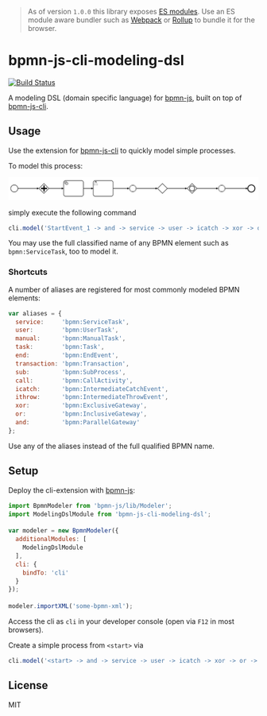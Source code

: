 > As of version `1.0.0` this library exposes [ES modules](http://exploringjs.com/es6/ch_modules.html#sec_basics-of-es6-modules). Use an ES module aware bundler such as [Webpack](https://webpack.js.org) or [Rollup](https://rollupjs.org) to bundle it for the browser.


# bpmn-js-cli-modeling-dsl

[![Build Status](https://travis-ci.org/nikku/bpmn-js-cli-modeling-dsl.svg?branch=master)](https://travis-ci.org/nikku/bpmn-js-cli-modeling-dsl)

A modeling DSL (domain specific language) for [bpmn-js](https://github.com/bpmn-io/bpmn-js), built on top of [bpmn-js-cli](https://github.com/bpmn-io/bpmn-js-cli).


## Usage

Use the extension for [bpmn-js-cli](https://github.com/bpmn-io/bpmn-js-cli) to quickly model simple processes.

To model this process:

![example BPMN diagram](./resources/model.png)

simply execute the following command

```javascript
cli.model('StartEvent_1 -> and -> service -> user -> icatch -> xor -> or -> ithrow -> end');
```

You may use the full classified name of any BPMN element such as `bpmn:ServiceTask`, too to model it.


### Shortcuts

A number of aliases are registered for most commonly modeled BPMN elements:

```javascript
var aliases = {
  service:     'bpmn:ServiceTask',
  user:        'bpmn:UserTask',
  manual:      'bpmn:ManualTask',
  task:        'bpmn:Task',
  end:         'bpmn:EndEvent',
  transaction: 'bpmn:Transaction',
  sub:         'bpmn:SubProcess',
  call:        'bpmn:CallActivity',
  icatch:      'bpmn:IntermediateCatchEvent',
  ithrow:      'bpmn:IntermediateThrowEvent',
  xor:         'bpmn:ExclusiveGateway',
  or:          'bpmn:InclusiveGateway',
  and:         'bpmn:ParallelGateway'
};
```

Use any of the aliases instead of the full qualified BPMN name.



## Setup

Deploy the cli-extension with [bpmn-js](https://github.com/bpmn-io/bpmn-js):

```javascript
import BpmnModeler from 'bpmn-js/lib/Modeler';
import ModelingDslModule from 'bpmn-js-cli-modeling-dsl';

var modeler = new BpmnModeler({
  additionalModules: [
    ModelingDslModule
  ],
  cli: {
    bindTo: 'cli'
  }
});

modeler.importXML('some-bpmn-xml');
```


Access the cli as `cli` in your developer console (open via `F12` in most browsers).

Create a simple process from `<start>` via

```javascript
cli.model('<start> -> and -> service -> user -> icatch -> xor -> or -> ithrow -> end');
```


## License

MIT